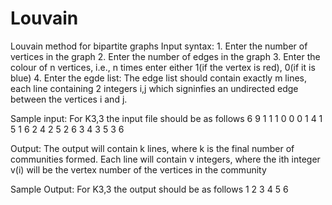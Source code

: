 # Louvain
Louvain method for bipartite graphs
Input syntax: 1. Enter the number of vertices in the graph
	      2. Enter the number of edges in the graph
	      3. Enter the colour of n vertices, i.e., n times enter either 1(if the vertex is red), 0(if it is blue)
	      4. Enter the egde list: The edge list should contain exactly m lines, each line containing 2 integers i,j which signinfies an undirected edge between the vertices i and j.

Sample input: For K3,3 the input file should be as follows
		6 9
		1 1 1 0 0 0 
		1 4
		1 5
		1 6
		2 4
		2 5
		2 6
		3 4
		3 5
		3 6


Output: The output will contain k lines, where k is the final number of communities formed.
	Each line will contain v integers, where the ith integer v(i) will be the vertex number of the vertices in the community

Sample Output:  For K3,3 the output should be as follows
		1 
		2 
		3 
		4 
		5 
		6 

